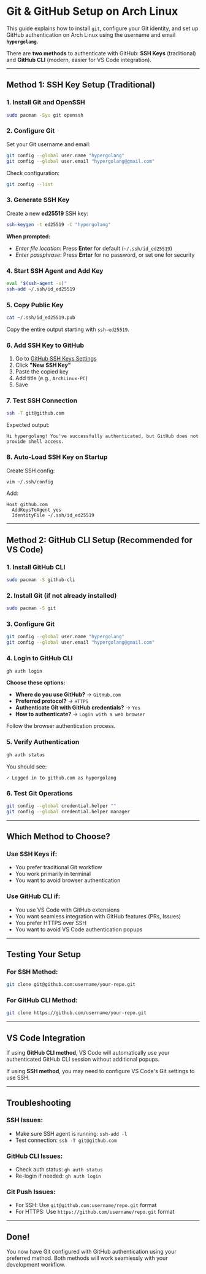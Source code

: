 # Git & GitHub Setup on Arch Linux

This guide explains how to install `git`, configure your Git identity, and set up GitHub authentication on Arch Linux using the username and email **`hypergolang`**.

There are **two methods** to authenticate with GitHub: **SSH Keys** (traditional) and **GitHub CLI** (modern, easier for VS Code integration).

---

## Method 1: SSH Key Setup (Traditional)

### 1. Install Git and OpenSSH
```bash
sudo pacman -Syu git openssh
```

### 2. Configure Git
Set your Git username and email:
```bash
git config --global user.name "hypergolang"
git config --global user.email "hypergolang@gmail.com"
```

Check configuration:
```bash
git config --list
```

### 3. Generate SSH Key
Create a new **ed25519** SSH key:
```bash
ssh-keygen -t ed25519 -C "hypergolang"
```

**When prompted:**
* *Enter file location*: Press **Enter** for default (`~/.ssh/id_ed25519`)
* *Enter passphrase*: Press **Enter** for no password, or set one for security

### 4. Start SSH Agent and Add Key
```bash
eval "$(ssh-agent -s)"
ssh-add ~/.ssh/id_ed25519
```

### 5. Copy Public Key
```bash
cat ~/.ssh/id_ed25519.pub
```
Copy the entire output starting with `ssh-ed25519`.

### 6. Add SSH Key to GitHub
1. Go to [GitHub SSH Keys Settings](https://github.com/settings/keys)
2. Click **"New SSH Key"**
3. Paste the copied key
4. Add title (e.g., `ArchLinux-PC`)
5. Save

### 7. Test SSH Connection
```bash
ssh -T git@github.com
```

Expected output:
```
Hi hypergolang! You've successfully authenticated, but GitHub does not provide shell access.
```

### 8. Auto-Load SSH Key on Startup
Create SSH config:
```bash
vim ~/.ssh/config
```

Add:
```
Host github.com
  AddKeysToAgent yes
  IdentityFile ~/.ssh/id_ed25519
```

---

## Method 2: GitHub CLI Setup (Recommended for VS Code)

### 1. Install GitHub CLI
```bash
sudo pacman -S github-cli
```

### 2. Install Git (if not already installed)
```bash
sudo pacman -S git
```

### 3. Configure Git
```bash
git config --global user.name "hypergolang"
git config --global user.email "hypergolang@gmail.com"
```

### 4. Login to GitHub CLI
```bash
gh auth login
```

**Choose these options:**
* **Where do you use GitHub?** → `GitHub.com`
* **Preferred protocol?** → `HTTPS`
* **Authenticate Git with GitHub credentials?** → `Yes`
* **How to authenticate?** → `Login with a web browser`

Follow the browser authentication process.

### 5. Verify Authentication
```bash
gh auth status
```

You should see:
```
✓ Logged in to github.com as hypergolang
```

### 6. Test Git Operations
```bash
git config --global credential.helper ""
git config --global credential.helper manager
```

---

## Which Method to Choose?

### Use **SSH Keys** if:
- You prefer traditional Git workflow
- You work primarily in terminal
- You want to avoid browser authentication

### Use **GitHub CLI** if:
- You use VS Code with GitHub extensions
- You want seamless integration with GitHub features (PRs, Issues)
- You prefer HTTPS over SSH
- You want to avoid VS Code authentication popups

---

## Testing Your Setup

### For SSH Method:
```bash
git clone git@github.com:username/your-repo.git
```

### For GitHub CLI Method:
```bash
git clone https://github.com/username/your-repo.git
```

---

## VS Code Integration

If using **GitHub CLI method**, VS Code will automatically use your authenticated GitHub CLI session without additional popups.

If using **SSH method**, you may need to configure VS Code's Git settings to use SSH.

---

## Troubleshooting

### SSH Issues:
- Make sure SSH agent is running: `ssh-add -l`
- Test connection: `ssh -T git@github.com`

### GitHub CLI Issues:
- Check auth status: `gh auth status`
- Re-login if needed: `gh auth login`

### Git Push Issues:
- For SSH: Use `git@github.com:username/repo.git` format
- For HTTPS: Use `https://github.com/username/repo.git` format

---

## Done!

You now have Git configured with GitHub authentication using your preferred method. Both methods will work seamlessly with your development workflow.
